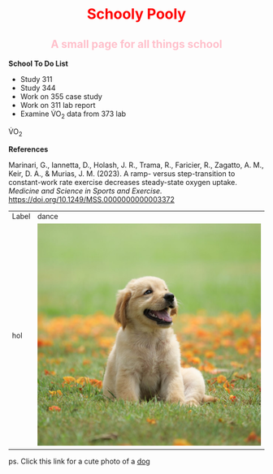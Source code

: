 <html>
<body>

<h1 style="text-align:center; color:red;"> Schooly Pooly </h1>
<h2 style="color:pink; text-align:center;"> A small page for all things school </h2>

<p> <b>School To Do List</b> </p>
<ul>
	<li> Study 311 </li>
	<li> Study 344 </li>
	<li> Work on 355 case study </li>
	<li> Work on 311 lab report </li>
	<li> Examine V&#x0307;O<sub>2</sub> data from 373 lab </li>
</ul>

V&#775;O<sub>2</sub>       


<p> <b>References</b> </p>
<p> Marinari, G., Iannetta, D., Holash, J. R., Trama, R., Faricier, R., Zagatto, A. M., Keir, D. A., & Murias, J. M. (2023). A ramp- versus step-transition to constant-work rate exercise decreases steady-state oxygen uptake. <i> Medicine and Science in Sports and Exercise. </i> <a href="https://doi.org/10.1249/MSS.0000000000003372">https://doi.org/10.1249/MSS.0000000000003372</a></p>

<table>
	<tr>
		<td> Label </td>
		<td> dance </td>
	</tr>
	<tr>
		<td> hol </td>
		<td> <img src="subfolder/dog.jpg" alt="dog"> </td>
	</tr>
</table>    


<p> ps. Click this link for a cute photo of a <a href="https://hips.hearstapps.com/hmg-prod/images/dog-puppy-on-garden-royalty-free-image-1586966191.jpg?crop=0.752xw:1.00xh;0.175xw,0&resize=1200:*">dog</a> </p>

</body>
</html>
